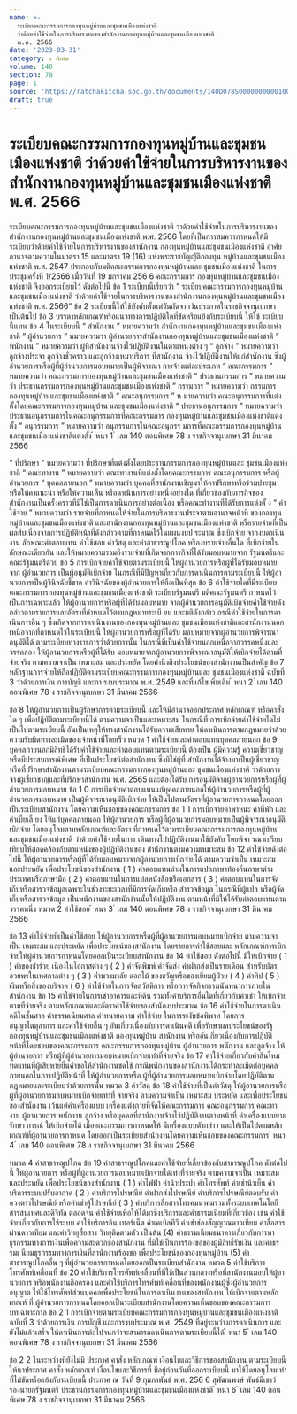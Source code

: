 ```yaml
---
name: >-
  ระเบียบคณะกรรมการกองทุนหมู่บ้านและชุมชนเมืองแห่งชาติ
  ว่าด้วยค่าใช้จ่ายในการบริหารงานของสำนักงานกองทุนหมู่บ้านและชุมชนเมืองแห่งชาติ
  พ.ศ. 2566
date: '2023-03-31'
category: ง พิเศษ
volume: 140
section: 78
page: 1
source: 'https://ratchakitcha.soc.go.th/documents/140D078S0000000000100.pdf'
draft: true
---
```


# ระเบียบคณะกรรมการกองทุนหมู่บ้านและชุมชนเมืองแห่งชาติ ว่าด้วยค่าใช้จ่ายในการบริหารงานของสำนักงานกองทุนหมู่บ้านและชุมชนเมืองแห่งชาติ พ.ศ. 2566

ระเบียบคณะกรรมการกองทุนหมู่บ้านและชุมชนเมืองแห่งชาติ ว่าด้วยค่าใช้จ่ายในการบริหารงานของสำนักงานกองทุนหมู่บ้านและชุมชนเมืองแห่งชาติ พ.ศ. 2566 โดยที่เป็นการสมควรกาหนดให้มีระเบียบว่าด้วยค่าใช้จ่ายในการบริหารงานของสานักงาน กองทุนหมู่บ้านและชุมชนเมืองแห่งชาติ อาศัยอานาจตามความในมาตรา 15 และมาตรา 19 (16) แห่งพระราชบัญญัติกองทุน หมู่บ้านและชุมชนเมืองแห่งชาติ พ.ศ. 2547 ประกอบกับมติคณะกรรมการกองทุนหมู่บ้านและ ชุมชนเมืองแห่งชาติ ในการประชุมครั้งที่ 1/2566 เมื่อวันที่ 19 มกราคม 256 6 คณะกรรมการ กองทุนหมู่บ้านและชุมชนเมืองแห่งชาติ จึงออกระเบียบไว้ ดังต่อไปนี้ ข้อ 1 ระเบียบนี้เรียกว่า “ ระเบียบคณะกรรมการกองทุนหมู่บ้าน และชุมชนเมืองแห่งชาติ ว่าด้วยค่าใช้จ่ายในการบริหารงานของสำนักงานกองทุนหมู่บ้านและชุมชนเมืองแห่งชาติ พ.ศ. 2566” ข้อ 2 ระเบียบนี้ให้ใช้บังคับตั้งแต่วันถัดจากวันประกาศในราชกิจจานุเบกษาเป็นต้นไป ข้อ 3 บรรดาหลักเกณฑ์หรือแนวทางการปฏิบัติใดที่ขัดหรือแย้งกับระเบียบนี้ ให้ใช้ ระเบียบนี้แทน ข้อ 4 ในระเบียบนี้ “ สำนักงาน ” หมายความว่า สำนักงานกองทุนหมู่บ้านและชุมชนเมืองแห่งชาติ “ ผู้อำนวยการ ” หมายความว่า ผู้อำนวยการสำนักงานกองทุนหมู่บ้านและชุมชนเมืองแห่งชาติ “ พนักงาน ” หมายความว่า ผู้ที่สำนักงานจ้างไว้ปฏิบัติงานในตาแหน่งต่าง ๆ “ ลูกจ้าง ” หมายความว่า ลูกจ้างประจา ลูกจ้างชั่วคราว และลูกจ้างเหมาบริการ ที่สานักงาน จ้างไว้ปฏิบัติงานให้แก่สำนักงาน ซึ่งผู้อำนวยการหรือผู้ที่ผู้อำนวยการมอบหมายเป็นผู้พิจารณา การจ้างแต่ละประเภท “ คณะกรรมการ ” หมายความว่า คณะกรรมการกองทุนหมู่บ้านและชุมชนเมืองแห่งชาติ “ ประธานกรรมการ ” หมายความว่า ประธานกรรมการกองทุนหมู่บ้านและชุมชนเมืองแห่งชาติ “ กรรมการ ” หมายความว่า กรรมการกองทุนหมู่บ้านและชุมชนเมืองแห่งชาติ “ คณะอนุกรรมการ ” ห มายความว่า คณะอนุกรรมการที่แต่งตั้งโดยคณะกรรมการกองทุนหมู่บ้าน และชุมชนเมืองแห่งชาติ “ ประธานอนุกรรมการ ” หมายความว่า ประธานอนุกรรมการในคณะอนุกรรมการที่คณะกรรมการ กองทุนหมู่บ้านและชุมชนเมืองแห่งชาติแต่งตั้ง “ อนุกรรมการ ” หมายความว่า อนุกรรมการในคณะอนุกรร มการที่คณะกรรมการกองทุนหมู่บ้าน และชุมชนเมืองแห่งชาติแต่งตั้ง ้ หนา 1 ่ เลม 140 ตอนพิเศษ 78 ง ราชกิจจานุเบกษา 31 มีนาคม 2566

“ ที่ปรึกษา ” หมายความว่า ที่ปรึกษาที่แต่งตั้งโดยประธานกรรมการกองทุนหมู่บ้านและ ชุมชนเมืองแห่งชาติ “ คณะทางาน ” หมายความว่า คณะทางานที่แต่งตั้งโดยคณะกรรมการ คณะอนุกรรมการ หรือผู้อำนวยการ “ บุคคลภายนอก ” หมายความว่า บุคคลที่สานักงานเชิญมาให้คาปรึกษาหรือร่วมประชุม หรือให้คาแนะนำ หรือให้ความเห็น หรือดาเนินการอย่างหนึ่งอย่างใด ที่เกี่ยวข้องกับภารกิจของ สำนักงานเป็นครั้งคราวที่มิใช่เป็นการดาเนินการอย่างต่อเนื่อง หรือคณะทำงานที่ได้รับการแต่งตั้ ง “ ค่าใช้จ่าย ” หมายความว่า รายจ่ายที่กาหนดให้จ่ายในการบริหารงานประจาตามอานาจหน้าที่ ของกองทุนหมู่บ้านและชุมชนเมืองแห่งชาติ และสานักงานกองทุนหมู่บ้านและชุมชนเมืองแห่งชาติ หรือรายจ่ายที่เป็นผลสืบเนื่องจากการปฏิบัติหน้าที่ดังกล่าวตามที่กาหนดไว้ในแผนงบป ระมาณ ซึ่งเบิกจ่าย จากงบดาเนินงาน ลักษณะค่าตอบแทน ค่าใช้สอย ค่าวัสดุ และค่าสาธารณูปโภค หรืองบรายจ่ายอื่นใด ที่เบิกจ่ายในลักษณะเดียวกัน และให้หมายความรวมถึงรายจ่ายที่เกิดจากภารกิจที่ได้รับมอบหมายจาก รัฐมนตรีและคณะรัฐมนตรีด้วย ข้อ 5 การเบิกจ่ายค่าใช้จ่ายตามระเบียบนี้ ให้ผู้อานวยการหรือผู้ที่ได้รับมอบหมายจาก ผู้อำนวยการ เป็นผู้อนุมัติเบิกจ่าย ในกรณีที่มีปัญหาเกี่ยวกับการดาเนินการตามระเบียบนี้ ให้ผู้อานวยการเป็นผู้วินิจฉัยชี้ขาด คำวินิจฉัยของผู้อำนวยการให้ถือเป็นที่สุด ข้อ 6 ค่าใช้จ่ายใดที่มีระเบียบคณะกรรมการกองทุนหมู่บ้านและชุมชนเมืองแห่งชาติ ระเบียบรัฐมนตรี มติคณะรัฐมนตรี กาหนดไว้เป็นการเฉพาะแล้ว ให้ผู้อานวยการหรือผู้ที่ได้รับมอบหมาย จากผู้อำนวยการอนุมัติเบิกจ่ายค่าใช้จ่ายดังกล่าวตามรายการและอัตราที่กำหนดไว้ตามกฎหมายระเบี ยบ และมติดังกล่าว กรณีค่าใช้จ่ายในการดาเนินการอื่น ๆ ซึ่งเกิดจากการดาเนินงานของกองทุนหมู่บ้านและ ชุมชนเมืองแห่งชาติและสานักงานนอกเหนือจากที่กาหนดไว้ในระเบียบนี้ ให้ผู้อานวยการหรือผู้ที่ได้รับ มอบหมายจากผู้อำนวยการพิจารณาอนุมัติได้ ตามระเบียบทางราชการว่ำด้วยการนั้น ในกรณีที่เป็นค่าใช้จ่ายนอกเหนือจากวรรคหนึ่งและวรรคสอง ให้ผู้อานวยการหรือผู้ที่ได้รับ มอบหมายจากผู้อานวยการพิจารณาอนุมัติให้เบิกจ่ายได้ตามที่จ่ายจริง ตามความจาเป็น เหมาะสม และประหยัด โดยคำนึงถึงประโยชน์ของสำนักงานเป็นสำคัญ ข้อ 7 หลักฐานการจ่ายให้ถือปฏิบัติตามระเบียบคณะกรรมการกองทุนหมู่บ้านและ ชุมชนเมืองแห่งชาติ ฉบับที่ 3 ว่าด้วยการเงิน การบัญชี และกา รงบประมาณ พ.ศ. 2549 และที่แก้ไขเพิ่มเติม ้ หนา 2 ่ เลม 140 ตอนพิเศษ 78 ง ราชกิจจานุเบกษา 31 มีนาคม 2566

ข้อ 8 ให้ผู้อำนวยการเป็นผู้รักษาการตามระเบียบนี้ และให้มีอำนาจออกประกาศ หลักเกณฑ์ หรือคาสั่งใด ๆ เพื่อปฏิบัติตามระเบียบนี้ได้ ตามความจาเป็นและเหมาะสม ในกรณีที่ การเบิกจ่ายค่าใช้จ่ายใดไม่เป็นไปตามระเบียบนี้ อันเป็นเหตุให้ทางสานักงานได้รับความเสียหาย ให้ดาเนินการตามกฎหมายว่าด้วยความรับผิดทางละเมิดของเจ้าหน้าที่โดยเร็ว หมวด 1 ค่าใช้จ่ายและค่าตอบแทนบุคคลภายนอก ข้อ 9 บุคคลภายนอกมีสิทธิได้รับค่าใช้จ่ายและค่าตอบแทนตามระเบียบนี้ ต้องเป็น ผู้มีความรู้ ความเชี่ยวชาญ หรือมีประสบการณ์พิเศษ ที่เป็นประโยชน์ต่อสำนักงาน ซึ่งมิใช่ผู้ที่ สำนักงานได้จ้างมาเป็นผู้เชี่ยวชาญหรือที่ปรึกษาสำนักงานตามระเบียบคณะกรรมการกองทุนหมู่บ้านและ ชุมชนเมืองแห่งชาติ ว่าด้วยการจ้างผู้เชี่ยวชาญและที่ปรึกษาสานักงาน พ.ศ. 2565 และต้องได้รับ การอนุมัติจากผู้อำนวยการหรือผู้ที่ผู้อำนวยการมอบหมาย ข้อ 1 0 การเบิกจ่ายค่าตอบแทนแก่บุคคลภายนอกให้ผู้อำนวยการหรือผู้ที่ผู้อำนวยการมอบหมาย เป็นผู้พิจารณาอนุมัติเบิกจ่าย ให้เป็นไปตามอัตราที่ผู้อานวยการกาหนดโดยออกเป็นระเบียบสานักงาน โดยความเห็นชอบของคณะกรรมการ ข้อ 1 1 การเบิกจ่ายค่าพาหนะ ค่าที่พัก และค่าเบี้ยเลี้ ยง ให้แก่บุคคลภายนอก ให้ผู้อำนวยการ หรือผู้ที่ผู้อานวยการมอบหมายเป็นผู้พิจารณาอนุมัติเบิกจ่าย โดยอนุโลมตามหลักเกณฑ์และอัตรา ที่กาหนดไว้ตามระเบียบคณะกรรมการกองทุนหมู่บ้านและชุมชนเมืองแห่งชาติ ว่าด้วยค่าใช้จ่ายในการ เดินทางไปปฏิบัติงานมาใช้บังคับ โดยพิจา รณาเปรียบเทียบให้สอดคล้องกับตาแหน่งของผู้ปฏิบัติงานของ สำนักงานตามความเหมาะสม ข้อ 12 ค่าใช้จ่ายดังต่อไปนี้ ให้ผู้อานวยการหรือผู้ที่ได้รับมอบหมายจากผู้อานวยการเบิกจ่ายได้ ตามความจำเป็น เหมาะสม และประหยัด เพื่อประโยชน์ของสำนักงาน ( 1 ) ค่าตอบแทนล่ามในการแปลภาษาท้องถิ่นภาษาต่างประเทศหรือภาษามือ ( 2 ) ค่าตอบแทนในการแปลหนังสือหรือเอกสาร ( 3 ) ค่าตอบแทนในการจัดเก็บหรือสารวจข้อมูลเฉพาะในช่วงระยะเวลาที่มีการจัดเก็บหรือ สำรวจข้อมูล ในกรณีที่ผู้แปล หรือผู้จัดเก็บหรือสารวจข้อมูล เป็นพนักงานของสานักงำนนั้นให้ปฏิบัติงาน ตามหน้าที่มิให้ได้รับค่าตอบแทนตามวรรคหนึ่ง หมวด 2 ค่าใช้สอย ้ หนา 3 ่ เลม 140 ตอนพิเศษ 78 ง ราชกิจจานุเบกษา 31 มีนาคม 2566

ข้อ 13 ค่าใช้จ่ายที่เป็นค่าใช้สอย ให้ผู้อานวยการหรือผู้ที่ผู้อานวยการมอบหมายเบิกจ่าย ตามความจาเป็น เหมาะสม และประหยัด เพื่อประโยชน์ของสานักงาน โดยรายการค่าใช้สอยและ หลักเกณฑ์การเบิกจ่ายให้ผู้อำนวยการกาหนดโดยออกเป็นระเบียบสำนักงาน ข้อ 14 ค่าใช้สอย ดังต่อไปนี้ มิให้เบิกจ่าย ( 1 ) ค่าของชำร่วย เนื่องในโอกาสต่าง ๆ ( 2 ) ค่าจัดพิมพ์ ค่าจัดส่ง ค่าฝากส่งเป็นรายเดือน สำหรับบัตรอวยพรในเทศกาลต่าง ๆ ( 3 ) ค่ำพวงมาลัย ดอกไม้ ของขวัญหรือของเยี่ยมผู้ป่วย ( 4 ) ค่าทิป ( 5 ) เงินหรือสิ่งของบริจาค ( 6 ) ค่าใช้จ่ายในการจัดสวัสดิการ หรือการจัดกิจกรรมนันทนาการภายในสำนักงาน ข้อ 15 ค่าใช้จ่ายในการเช่าอาคารและที่ดิน รวมทั้งค่าบริการอื่นใดที่เกี่ยวกับค่าเช่า ให้เบิกจ่าย ตามที่จ่ายจริง ตามหลักเกณฑ์และอัตราค่าใช้จ่ายของสำนักงบประมาณ ข้อ 16 ค่าใช้จ่ายในการดาเนินคดีในชั้นศาล ค่าธรรมเนียมศาล ค่าทนายความ ค่าใช้จ่าย ในการระงับข้อพิพาท โดยการอนุญาโตตุลาการ และค่าใช้จ่ายอื่น ๆ อันเกี่ยวเนื่องกับการดาเนินคดี เพื่อรักษาผลประโยชน์ของรัฐ กองทุนหมู่บ้านและชุมชนเมืองแห่งชาติ กองทุนหมู่บ้าน สานักงาน หรืออันเกี่ยวเนื่องกับการปฏิบัติหน้าที่โดยชอบของคณะกรรมการ คณะกรรมการกองทุนหมู่บ้าน ผู้อำนวยการ พนักงาน และลูกจ้าง ให้ผู้อำนวยการ หรือผู้ที่ผู้อำนวยการมอบหมายเบิกจ่ายเท่าที่จ่ายจริง ข้อ 17 ค่าใช้จ่ายเกี่ยวกับค่าสินไหมทดแทนที่ผู้เสียหายยื่นคำขอให้สำนักงานชดใช้ กรณีพนักงานของสานักงานได้กระทำละเมิดต่อบุคคลภายนอกในการปฏิบัติหน้าที่ ให้ผู้อำนวยการหรือ ผู้ที่ผู้อำนวยการมอบหมายเบิกจ่ายโดยปฏิบัติตามกฎหมายและระเบียบว่าด้วยการนั้น หมวด 3 ค่าวัสดุ ข้อ 18 ค่าใช้จ่ายที่เป็นค่าวัสดุ ให้ผู้อานวยการหรือผู้ที่ผู้อานวยการมอบหมายเบิกจ่ายเท่าที่ จ่ายจริง ตามความจำเป็น เหมาะสม ประหยัด และเพื่อประโยชน์ของสำนักงาน เว้นแต่ค่าเครื่องแบบ เครื่องแต่งกายที่จัดให้คณะกรรมการ คณะอนุกรรมการ คณะทางาน ผู้อานวยการ พนักงาน ลูกจ้าง หรือบุคคลที่สานักงานจ้างไว้ปฏิบัติงานตามหน้าที่ ค่าเครื่องแบบยาม รักษา การณ์ ให้เบิกจ่ายได้ เมื่อคณะกรรมการกาหนดให้ มีเครื่องแบบดังกล่าว และให้เป็นไปตามหลักเกณฑ์ที่ผู้อานวยการกาหนด โดยออกเป็นระเบียบสำนักงานโดยความเห็นชอบของคณะกรรมการ ้ หนา 4 ่ เลม 140 ตอนพิเศษ 78 ง ราชกิจจานุเบกษา 31 มีนาคม 2566

หมวด 4 ค่าสาธารณูปโภค ข้อ 19 ค่าสาธารณูปโภคและค่าใช้จ่ายที่เกี่ยวข้องกับสาธารณูปโภค ดังต่อไปนี้ ให้ผู้อานวยการ หรือผู้ที่ผู้อานวยการมอบหมายเบิกจ่ายได้เท่าที่จ่ายจริง ตามความจาเป็น เหมาะสม และประหยัด เพื่อประโยชน์ของสำนักงาน ( 1 ) ค่าไฟฟ้า ค่าน้าประปา ค่าโทรศัพท์ ค่าเช่าน้าเย็น ค่าบริการระบบปรับอากาศ ( 2 ) ค่าบริการไปรษณีย์ ค่าฝากส่งไปรษณีย์ ค่าบริการไปรษณีย์ตอบรับ ค่าดวงตราไปรษณีย์ หรือค่าเช่าตู้ไปรษณีย์ ( 3 ) ค่าบริการสื่อสารโทรคมนาคมรวมทั้งระบบเทคโนโลยีสารสนเทศและดิจิทัล ตลอดจน ค่าใช้จ่ายเพื่อให้ได้มาซึ่งบริการและค่าธรรมเนียมที่เกี่ยวข้อง เช่น ค่าใช้จ่ายเกี่ยวกับการใช้ระบบ ค่าใช้บริการอิน เทอร์เน็ต ค่าเคเบิลทีวี ค่าเช่าช่องสัญญาณดาวเทียม ค่าสื่อสารผ่านดาวเทียม และค่าวิทยุสื่อสาร วิทยุติดตามตัว เป็นต้น (4) ค่าธรรมเนียมธนาคารเกี่ยวกับการทาธุรกรรมทางการเงินเพื่อความสะดวกของสานักงาน ที่มิใช่เป็นการร้องขอของผู้มีสิทธิ์รับเงิน และค่าธรรมเ นียมธุรกรรมทางการเงินที่สานักงานร้องขอ เพื่อประโยชน์ของกองทุนหมู่บ้าน (5) ค่าสาธารณูปโภคอื่น ๆ ที่ผู้อำนวยการกาหนดโดยออกเป็นระเบียบสำนักงาน หมวด 5 ค่าใช้บริการโทรศัพท์เคลื่อนที่ ข้อ 20 ค่าใช้บริการโทรศัพท์เคลื่อนที่ที่ใช้เป็นส่วนกลางหรือที่สานักงานมอบให้ผู้อานวยการ หรือพนักงานถือครอง และค่าใช้บริการโทรศัพท์เคลื่อนที่ของพนักงานผู้ซึ่งผู้อำนวยการอนุญาต ให้ใช้โทรศัพท์ส่วนบุคคลเพื่อประโยชน์ในการดาเนินงานของสานักงาน ให้เบิกจ่ายตามหลักเกณฑ์ ที่ ผู้อำนวยการกาหนดโดยออกเป็นระเบียบสำนักงานโดยความเห็นชอบของคณะกรรมการ บทเฉพาะกาล ข้อ 2 1 การเบิกจ่ายตามระเบียบคณะกรรมการกองทุนหมู่บ้านและชุมชนเมืองแห่งชาติ ฉบับที่ 3 ว่าด้วยการเงิน การบัญชี และการงบประมาณ พ.ศ. 2549 ที่อยู่ระหว่างการดาเนินการ และยังไม่แล้วเสร็จ ให้ดาเนินการต่อไปจนกว่าจะสามารถดาเนินการตามระเบียบนี้ได้ ้ หนา 5 ่ เลม 140 ตอนพิเศษ 78 ง ราชกิจจานุเบกษา 31 มีนาคม 2566

ข้อ 2 2 ในระหว่างที่ยังไม่มี ประกาศ คาสั่ง หลักเกณฑ์ เงื่อนไขและวิธีการของสานักงาน ตามระเบียบนี้ ให้นาประกาศ คาสั่ง หลักเกณฑ์ เงื่อนไขและวิธีการที่ มีอยู่ก่อนวันที่ออกระเบียบนี้ มาใช้โดยอนุโลมเท่าที่ไม่ขัดหรือแย้งกับระเบียบนี้ ประกาศ ณ วันที่ 9 กุมภาพันธ์ พ.ศ. 256 6 สุพัฒนพงษ์ พันธ์มีเชาว์ รองนายกรัฐมนตรี ประธานกรรมการกองทุนหมู่บ้านและชุมชนเมืองแห่งชาติ ้ หนา 6 ่ เลม 140 ตอนพิเศษ 78 ง ราชกิจจานุเบกษา 31 มีนาคม 2566

